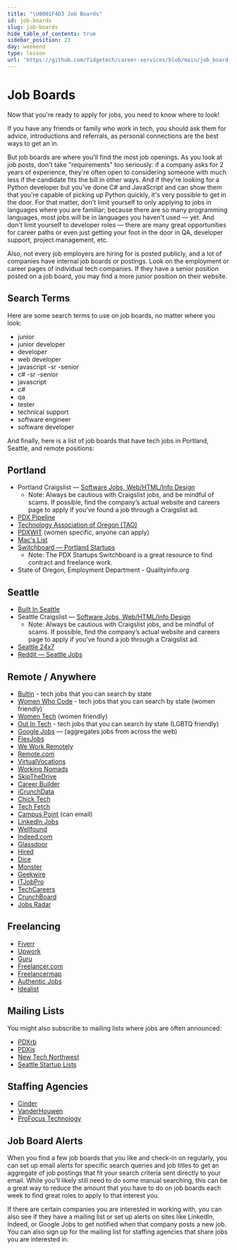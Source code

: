 ```yaml
---
title: "\U0001F4D3 Job Boards"
id: job-boards
slug: job-boards
hide_table_of_contents: true
sidebar_position: 23
day: weekend
type: lesson
url: 'https://github.com/fidgetech/career-services/blob/main/job_board_updated.md'
---
```


# Job Boards

Now that you're ready to apply for jobs, you need to know where to look!

If you have any friends or family who work in tech, you should ask them for advice, introductions and referrals, as personal connections are the best ways to get an in.

But job boards are where you'll find the most job openings. As you look at job posts, don't take "requirements" too seriously: if a company asks for 2 years of experience, they're often open to considering someone with much less if the candidate fits the bill in other ways. And if they're looking for a Python developer but you've done C# and JavaScript and can show them that you're capable of picking up Python quickly, it's very possible to get in the door. For that matter, don't limit yourself to only applying to jobs in languages where you are familiar; because there are so many programming languages, most jobs will be in languages you haven't used — yet. And don't limit yourself to developer roles — there are many great opportunities for career paths or even just getting your foot in the door in QA, developer support, project management, etc.

Also, not every job employers are hiring for is posted publicly, and a lot of companies have internal job boards or postings. Look on the employment or career pages of individual tech companies. If they have a senior position posted on a job board, you may find a more junior position on their website.

## Search Terms​

Here are some search terms to use on job boards, no matter where you look:

* junior
* junior developer
* developer 
* web developer
* javascript -sr -senior
* c# -sr -senior
* javascript
* c#
* qa
* tester
* technical support
* software engineer
* software developer 

And finally, here is a list of job boards that have tech jobs in Portland, Seattle, and remote positions:

## Portland​

* Portland Craigslist — [Software Jobs, Web/HTML/Info Design](http://portland.craigslist.org/search/sof)
  * Note: Always be cautious with Craigslist jobs, and be mindful of scams. If possible, find the company’s actual website and careers page to apply if you’ve found a job through a Craigslist ad. 
* [PDX Pipeline](http://pdxpipeline.com/jobs/)
* [Technology Association of Oregon (TAO)](https://www.techoregon.org/tech-oregon-careers/)
* [PDXWIT](https://jobs.pdxwit.org/) (women specific, anyone can apply)
* [Mac's List](http://jobs.macslist.org/)
* [Switchboard — Portland Startups](https://pdxstartups.switchboardhq.com/)
  * Note: The PDX Startups Switchboard is a great resource to find contract and freelance work. 
* State of Oregon, Employment Department - Qualityinfo.org

## Seattle​

* [Built In Seattle](https://www.builtinseattle.com/jobs/dev-engineering)
* Seattle Craigslist — [Software Jobs, Web/HTML/Info Design](https://seattle.craigslist.org/search/sof)
  * Note: Always be cautious with Craigslist jobs, and be mindful of scams. If possible, find the company’s actual website and careers page to apply if you’ve found a job through a Craigslist ad. 
* [Seattle 24x7](http://www.seattle24x7.com/topics/jobsboard/)
* [Reddit — Seattle Jobs](https://www.reddit.com/r/SeattleJobs/)

## Remote / Anywhere​

* [Bultin](https://builtin.com/jobs/portland/dev-engineering) - tech jobs that you can search by state
* [Women Who Code](https://members.womenwhocode.com/jobs) - tech jobs that you can search by state (women friendly)
* [Women Tech](https://www.womentech.net/jobs) (women friendly)
* [Out In Tech](https://outintech.com/jobs/) - tech jobs that you can search by state (LGBTQ friendly)
* [Google Jobs](https://jobs.google.com/about/) — (aggregates jobs from across the web)
* [FlexJobs](https://www.flexjobs.com/)
* [We Work Remotely](https://weworkremotely.com/remote-jobs/search)
* [Remote.com](https://remote.com) 
* [VirtualVocations](https://www.virtualvocations.com/)
* [Working Nomads](http://www.workingnomads.co/)
* [SkipTheDrive](http://www.skipthedrive.com/)
* [Career Builder](http://www.careerbuilder.com/)
* [iCrunchData](http://www.icrunchdata.com/)
* [Chick Tech](http://jobs.chicktech.org/)
* [Tech Fetch](http://www.techfetch.com/job/techoregon/oregon-state-openings.aspx)
* [Campus Point](https://www.campuspoint.com/home) (can email)
* [LinkedIn Jobs](https://www.linkedin.com/jobs/information-technology-jobs)
* [Wellfound](https://wellfound.com/)
* [Indeed.com](http://www.indeed.com/)
* [Glassdoor](http://www.glassdoor.com/)
* [Hired](http://www.hired.com/)
* [Dice](https://www.dice.com/jobs/)
* [Monster](http://jobs.monster.com/)
* [Geekwire](http://www.geekwire.com/jobs/)
* [ITJobPro](http://itjobpro.com/)
* [TechCareers](http://www.techcareers.com/jobs/)
* [CrunchBoard](http://www.crunchboard.com/)
* [Jobs Radar](http://www.jobsradar.com/jr2/jobs/search)

## Freelancing​

* [Fiverr](https://www.fiverr.com/)
* [Upwork](https://www.upwork.com/)
* [Guru](http://www.guru.com/)
* [Freelancer.com](https://www.freelancer.com/)
* [Freelancermap](http://www.freelancermap.com/)
* [Authentic Jobs](https://authenticjobs.com/)
* [Idealist](http://www.idealist.org/)

## Mailing Lists​

You might also subscribe to mailing lists where jobs are often announced:

* [PDXrb](https://pdxruby.org/)
* [PDXjs](http://pdxjs.com/)
* [New Tech Northwest](https://www.newtechnorthwest.com/subscribe-to-our-newsletter/)
* [Seattle Startup Lists](http://seattle.startups-list.com/)

## Staffing Agencies

* [Cinder](https://teamcinder.com/jobs/)
* [VanderHouwen](https://www.vanderhouwen.com/)
* [ProFocus Technology](https://www.profocustechnology.com/)

## Job Board Alerts 

When you find a few job boards that you like and check-in on regularly, you can set up email alerts for specific search queries and job titles to get an aggregate of job postings that fit your search criteria sent directly to your email. While you’ll likely still need to do some manual searching, this can be a great way to reduce the amount that you have to do on job boards each week to find great roles to apply to that interest you. 

If there are certain companies you are interested in working with, you can also see if they have a mailing list or set up alerts on sites like LinkedIn, Indeed, or Google Jobs to get notified when that company posts a new job. You can also sign up for the mailing list for staffing agencies that share jobs you are interested in. 

